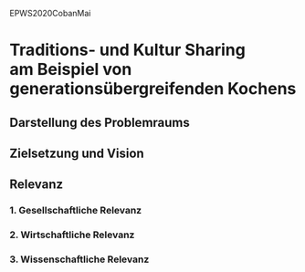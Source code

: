 EPWS2020CobanMai
# Traditions- und Kultur Sharing <br> am Beispiel von generationsübergreifenden Kochens

## Darstellung des Problemraums

## Zielsetzung und Vision

## Relevanz
### 1. Gesellschaftliche Relevanz

### 2. Wirtschaftliche Relevanz

### 3. Wissenschaftliche Relevanz
